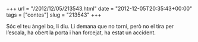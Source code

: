 +++
url = "/2012/12/05/213543.html"
date = "2012-12-05T20:35:43+00:00"
tags = ["contes"]
slug = "213543"
+++

Sóc el teu àngel bo, li diu. Li demana que no torni, però no el tira per l’escala, ha obert la porta i han forcejat, ha estat un accident.
